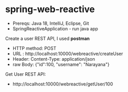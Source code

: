 # spring-web-reactive

-  Prereqs: Java 18, IntelliJ, Eclipse, Git
-  SpringReactiveApplication - run java app

Create a user REST API, I used **postman**
- HTTP method: POST
- URL : http://localhost:10000/webreactive/createUser
- Header: Content-Type: application/json
- raw Body: {"id":100, "username": "Narayana"}

Get User REST API:
- http://localhost:10000/webreactive/getUser/100
